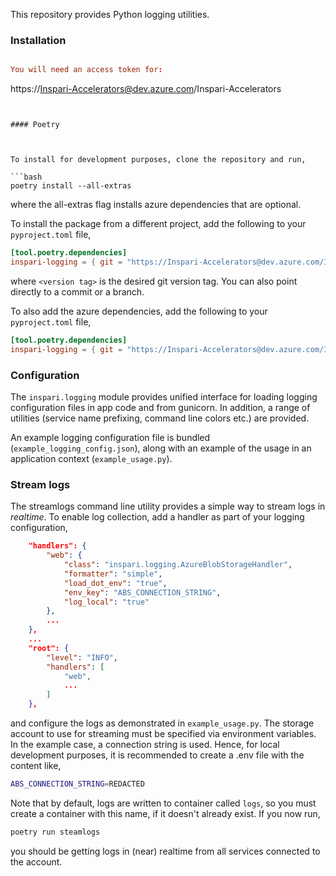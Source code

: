 This repository provides Python logging utilities.

### Installation

```toml

You will need an access token for:
```
https://Inspari-Accelerators@dev.azure.com/Inspari-Accelerators
```


#### Poetry



To install for development purposes, clone the repository and run,

```bash
poetry install --all-extras
```
where the all-extras flag installs azure dependencies that are optional.


To install the package from a different project, add the following to your `pyproject.toml` file,

```toml
[tool.poetry.dependencies]
inspari-logging = { git = "https://Inspari-Accelerators@dev.azure.com/Inspari-Accelerators/Accelerators/_git/inspari-logging", tag = "<version tag>" }
```
where `<version tag>` is the desired git version tag. You can also point directly to a commit or a branch.

To also add the azure dependencies, add the following to your `pyproject.toml` file,
```toml
[tool.poetry.dependencies]
inspari-logging = { git = "https://Inspari-Accelerators@dev.azure.com/Inspari-Accelerators/Accelerators/_git/inspari-logging", tag = "<version tag>", extras = ["azure"] }
```


    


### Configuration

The `inspari.logging` module provides unified interface for loading logging configuration files in app code and from 
gunicorn. In addition, a range of utilities (service name prefixing, command line colors etc.) are provided. 

An example logging configuration file is bundled (`example_logging_config.json`), along with an example of the usage in 
an application context (`example_usage.py`).

### Stream logs

The streamlogs command line utility provides a simple way to stream logs in _realtime_. To enable log collection, add a 
handler as part of your logging configuration,

```json
    "handlers": {
        "web": {
            "class": "inspari.logging.AzureBlobStorageHandler",
            "formatter": "simple",
            "load_dot_env": "true",
            "env_key": "ABS_CONNECTION_STRING",
            "log_local": "true"
        },
        ...
    },
    ...
    "root": {
        "level": "INFO",
        "handlers": [
            "web",
            ...
        ]
    },
```

and configure the logs as demonstrated in `example_usage.py`. The storage account to use for streaming must be specified
via environment variables. In the example case, a connection string is used. Hence, for local development purposes, 
it is recommended to create a .env file with the content like,

```bash
ABS_CONNECTION_STRING=REDACTED
```

Note that by default, logs are written to container called `logs`, so you must create a container with this name,
if it doesn't already exist. If you now run,

```bash
poetry run steamlogs
```

you should be getting logs in (near) realtime from all services connected to the account.